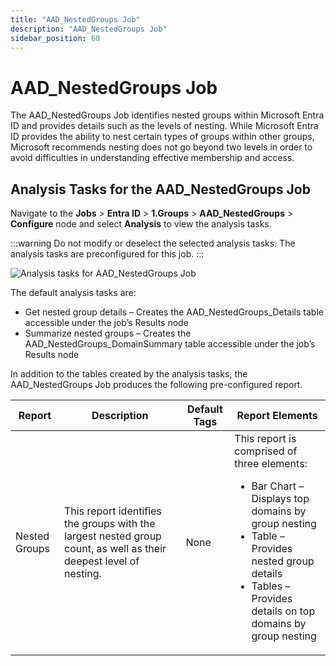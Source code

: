 ```yaml
---
title: "AAD_NestedGroups Job"
description: "AAD_NestedGroups Job"
sidebar_position: 60
---
```


# AAD_NestedGroups Job

The AAD_NestedGroups Job identifies nested groups within Microsoft Entra ID and provides details
such as the levels of nesting. While Microsoft Entra ID provides the ability to nest certain types
of groups within other groups, Microsoft recommends nesting does not go beyond two levels in order
to avoid difficulties in understanding effective membership and access.

## Analysis Tasks for the AAD_NestedGroups Job

Navigate to the **Jobs** > **Entra ID** > **1.Groups** > **AAD_NestedGroups** > **Configure** node
and select **Analysis** to view the analysis tasks.

:::warning
Do not modify or deselect the selected analysis tasks. The analysis tasks are
preconfigured for this job.
:::


![Analysis tasks for AAD_NestedGroups Job](/images/accessanalyzer/12.0/solutions/entraid/groups/nestedgroupsanalysis.webp)

The default analysis tasks are:

- Get nested group details – Creates the AAD_NestedGroups_Details table accessible under the job’s
  Results node
- Summarize nested groups – Creates the AAD_NestedGroups_DomainSummary table accessible under the
  job’s Results node

In addition to the tables created by the analysis tasks, the AAD_NestedGroups Job produces the
following pre-configured report.

| Report        | Description                                                                                                       | Default Tags | Report Elements                                                                                                                                                                                                                 |
| ------------- | ----------------------------------------------------------------------------------------------------------------- | ------------ | ------------------------------------------------------------------------------------------------------------------------------------------------------------------------------------------------------------------------------- |
| Nested Groups | This report identifies the groups with the largest nested group count, as well as their deepest level of nesting. | None         | This report is comprised of three elements: <ul><li>Bar Chart – Displays top domains by group nesting</li><li>Table – Provides nested group details</li><li>Tables – Provides details on top domains by group nesting</li></ul> |
